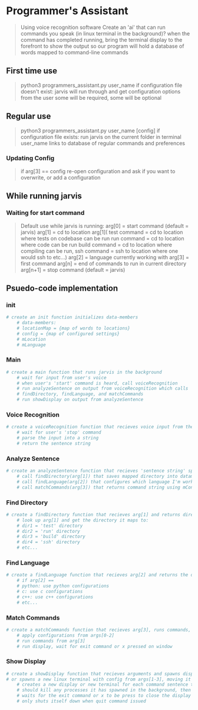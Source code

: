 # Programmer's Assistant

> Using voice recognition software
> Create an 'ai' that can run commands you speak (in linux terminal in the background)?
> when the command has completed running, bring the terminal display to the forefront to show the output
> so our program will hold a database of words mapped to command-line commands

## First time use

> python3 programmers_assistant.py user_name
> if configuration file doesn't exist:
> jarvis will run through and get configuration options from the user
> some will be required, some will be optional

## Regular use

> python3 programmers_assistant.py user_name [config]
> if configuration file exists:
> run jarvis on the current folder in terminal
> user_name links to database of regular commands and preferences

### Updating Config

> if arg[3] == config
> re-open configuration and ask if you want to overwrite, or add a configuration

## While running jarvis

### Waiting for start command

> Default use while jarvis is running:
> arg[0] = start command (default = jarvis)
> arg[1] = cd to location arg[1](
> test command = cd to location where tests on codebase can be run
> run command = cd to location where code can be run
> build command = cd to location where compiling can be run,
> ssh command = ssh to location where one would ssh to
> etc...)
> arg[2] = language currently working with
> arg[3] = first command
> arg[n] = end of commands to run in current directory
> arg[n+1] = stop command (default = jarvis)

## Psuedo-code implementation

### init

```python
# create an init function initializes data-members
    # data-members:
    # locationMap = {map of words to locations}
    # config = {map of configured settings}
    # mLocation
    # mLanguage
```

### Main

```python
# create a main function that runs jarvis in the background
    # wait for input from user's voice
    # when user's 'start' command is heard, call voiceRecognition
    # run analyzeSentence on output from voiceRecognition which calls
    # findDirectory, findLanguage, and matchCommands
    # run showDisplay on output from analyzeSentence
```

### Voice Recognition

```python
# create a voiceRecognition function that recieves voice input from the user
    # wait for user's 'stop' command
    # parse the input into a string
    # return the sentence string
```

### Analyze Sentence

```python
# create an analyzeSentence function that recieves 'sentence string' splits the string into words(arg[]) to pass to other functions
    # call findDirectory(arg[1]) that saves mapped directory into datamember
    # call findLanguage(arg[2]) that configures which language I'm working with
    # call matchCommands(arg[3]) that returns command string using mConfig datamember for formatting
```

### Find Directory

```python
# create a findDirectory function that recieves arg[1] and returns directory to run in
    # look up arg[1] and get the directory it maps to:
    # dir1 = 'test' directory
    # dir2 = 'run' directory
    # dir3 = 'build' directory
    # dir4 = 'ssh' directory
    # etc...
```

### Find Language

```python
# create a findLanguage function that recieves arg[2] and returns the database's saved options for a language
    # if arg[2] ==
    # python: use python configurations
    # c: use c configurations
    # c++: use c++ configurations
    # etc...
```

### Match Commands

```python
# create a matchCommands function that recieves arg[3], runs commands, and returns the display:
    # apply configurations from args[0-2]
    # run commands from arg[3]
    # run display, wait for exit command or x pressed on window
```

### Show Display

```python
# create a showDisplay function that recieves arguments and spawns display in forefront after completing command(difficult?),
# or spawns a new linux terminal with config from args[1-3], moving it to the forefront when the command completes
    # creates a new display or new terminal for each command sentence the user inputs
    # should kill any processes it has spawned in the background, then display the output?
    # waits for the exit command or x to be press to close the display window
    # only shuts itself down when quit command issued
```
